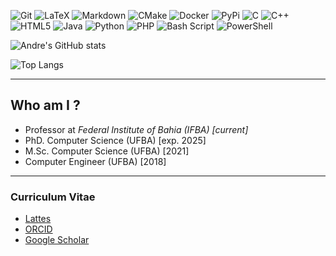 
![Git](https://img.shields.io/badge/git-%23F05033.svg?style=for-the-badge&logo=git&logoColor=white)
![LaTeX](https://img.shields.io/badge/latex-%23008080.svg?style=for-the-badge&logo=latex&logoColor=white)
![Markdown](https://img.shields.io/badge/markdown-%23000000.svg?style=for-the-badge&logo=markdown&logoColor=white)
![CMake](https://img.shields.io/badge/CMake-%23008FBA.svg?style=for-the-badge&logo=cmake&logoColor=white)
![Docker](https://img.shields.io/badge/docker-%230db7ed.svg?style=for-the-badge&logo=docker&logoColor=white)
![PyPi](https://img.shields.io/badge/pypi-%23ececec.svg?style=for-the-badge&logo=pypi&logoColor=1f73b7)
![C](https://img.shields.io/badge/c-%2300599C.svg?style=for-the-badge&logo=c&logoColor=white)
![C++](https://img.shields.io/badge/c++-%2300599C.svg?style=for-the-badge&logo=c%2B%2B&logoColor=white)
![HTML5](https://img.shields.io/badge/html5-%23E34F26.svg?style=for-the-badge&logo=html5&logoColor=white)
![Java](https://img.shields.io/badge/java-%23ED8B00.svg?style=for-the-badge&logo=openjdk&logoColor=white)
![Python](https://img.shields.io/badge/python-3670A0?style=for-the-badge&logo=python&logoColor=ffdd54)
![PHP](https://img.shields.io/badge/php-%23777BB4.svg?style=for-the-badge&logo=php&logoColor=white)
![Bash Script](https://img.shields.io/badge/bash_script-%23121011.svg?style=for-the-badge&logo=gnu-bash&logoColor=white)
![PowerShell](https://img.shields.io/badge/PowerShell-%235391FE.svg?style=for-the-badge&logo=powershell&logoColor=white)

![Andre's GitHub stats](https://github-readme-stats.vercel.app/api?username=andre-romano&show_icons=true&theme=vision-friendly-dark)
 
![Top Langs](https://github-readme-stats.vercel.app/api/top-langs/?username=andre-romano&layout=donut)

---

## Who am I ?

- Professor at *Federal Institute of Bahia (IFBA) [current]*
- PhD. Computer Science (UFBA) [exp. 2025]
- M.Sc. Computer Science (UFBA) [2021]
- Computer Engineer (UFBA) [2018]

---

### Curriculum Vitae
- [Lattes](http://lattes.cnpq.br/1113201316133066)
- [ORCID](https://orcid.org/0000-0002-0780-5480)
- [Google Scholar](https://scholar.google.com.br/citations?user=Gv5-9oYAAAAJ&hl=pt-BR)
